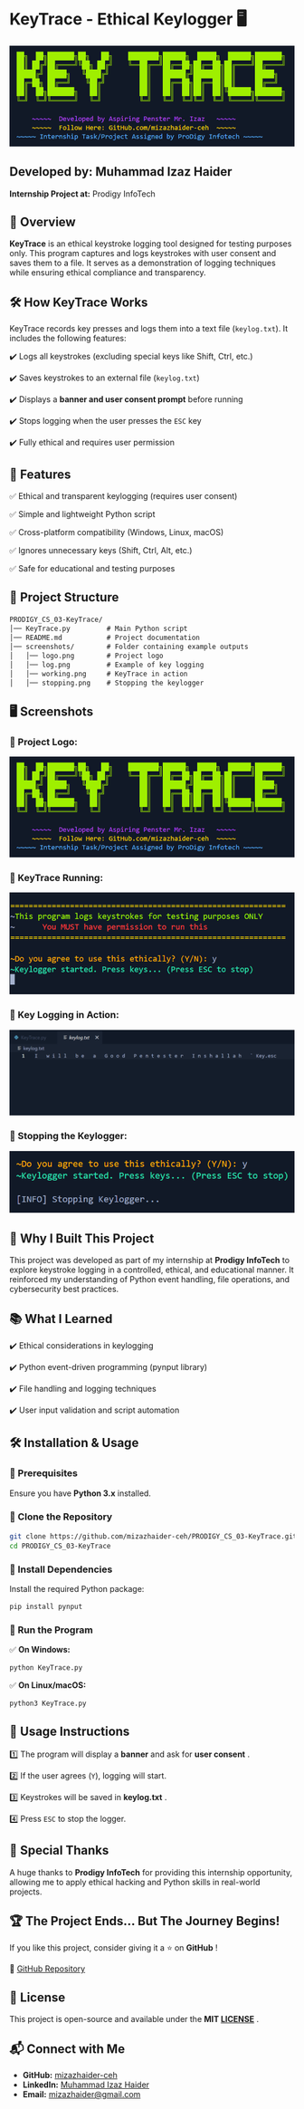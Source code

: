 # KeyTrace - Ethical Keylogger 🖥️

![KeyTrace](screenshots/logo.png)

## **Developed by:** Muhammad Izaz Haider

**Internship Project at:** Prodigy InfoTech

## 📌 **Overview**

**KeyTrace** is an ethical keystroke logging tool designed for testing purposes only. This program captures and logs keystrokes with user consent and saves them to a file. It serves as a demonstration of logging techniques while ensuring ethical compliance and transparency.

## 🛠 **How KeyTrace Works**

KeyTrace records key presses and logs them into a text file (`keylog.txt`). It includes the following features:

✔️ Logs all keystrokes (excluding special keys like Shift, Ctrl, etc.)

✔️ Saves keystrokes to an external file (`keylog.txt`)

✔️ Displays a **banner and user consent prompt** before running

✔️ Stops logging when the user presses the `ESC` key

✔️ Fully ethical and requires user permission

## 📌 **Features**

✅ Ethical and transparent keylogging (requires user consent)

✅ Simple and lightweight Python script

✅ Cross-platform compatibility (Windows, Linux, macOS)

✅ Ignores unnecessary keys (Shift, Ctrl, Alt, etc.)

✅ Safe for educational and testing purposes

## 📂 **Project Structure**

```
PRODIGY_CS_03-KeyTrace/
│── KeyTrace.py         # Main Python script
│── README.md           # Project documentation
│── screenshots/        # Folder containing example outputs
│   │── logo.png        # Project logo
│   │── log.png         # Example of key logging
│   │── working.png     # KeyTrace in action
│   │── stopping.png    # Stopping the keylogger
```

## 🖥 **Screenshots**

### **🔹 Project Logo:**

![Logo](screenshots/logo.png)

### **🔹 KeyTrace Running:**

![Working](screenshots/working.png)

### **🔹 Key Logging in Action:**

![Logging](screenshots/log.png)

### **🔹 Stopping the Keylogger:**

![Stopping](screenshots/stoping.png)

## 🎯 **Why I Built This Project**

This project was developed as part of my internship at **Prodigy InfoTech** to explore keystroke logging in a controlled, ethical, and educational manner. It reinforced my understanding of Python event handling, file operations, and cybersecurity best practices.

## 📚 **What I Learned**

✔️ Ethical considerations in keylogging

✔️ Python event-driven programming (pynput library)

✔️ File handling and logging techniques

✔️ User input validation and script automation

## 🛠 **Installation & Usage**

### **🔹 Prerequisites**

Ensure you have **Python 3.x** installed.

### **🔹 Clone the Repository**

```bash
git clone https://github.com/mizazhaider-ceh/PRODIGY_CS_03-KeyTrace.git
cd PRODIGY_CS_03-KeyTrace
```

### **🔹 Install Dependencies**

Install the required Python package:

```bash
pip install pynput
```

### **🔹 Run the Program**

✅ **On Windows:**

```bash
python KeyTrace.py
```

✅ **On Linux/macOS:**

```bash
python3 KeyTrace.py
```

## 🔹 **Usage Instructions**

1️⃣ The program will display a **banner** and ask for  **user consent** .

2️⃣ If the user agrees (`Y`), logging will start.

3️⃣ Keystrokes will be saved in  **keylog.txt** .

4️⃣ Press `ESC` to stop the logger.

## 🌟 **Special Thanks**

A huge thanks to **Prodigy InfoTech** for providing this internship opportunity, allowing me to apply ethical hacking and Python skills in real-world projects.

## 🏆 **The Project Ends... But The Journey Begins!**

If you like this project, consider giving it a ⭐ on  **GitHub** !

🔗 [GitHub Repository](https://github.com/mizazhaider-ceh/PRODIGY_CS_03-KeyTrace)

## 📜 **License**

This project is open-source and available under the  **MIT  [LICENSE](LICENSE)** .

## 📬 **Connect with Me**

* **GitHub:** [mizazhaider-ceh](https://github.com/mizazhaider-ceh)
* **LinkedIn:** [Muhammad Izaz Haider](https://www.linkedin.com/in/muhammad-izaz-haider-091639314/)
* **Email:** [mizazhaider@gmail.com](mailto:mizazhaider@gmail.com)
